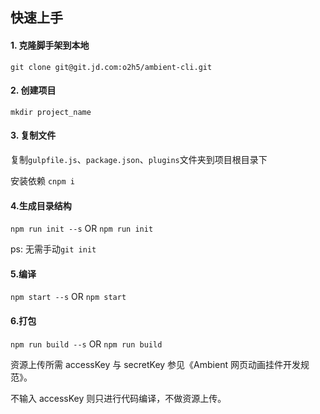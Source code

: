 ## 快速上手
#### 1. 克隆脚手架到本地
`git clone git@git.jd.com:o2h5/ambient-cli.git`

#### 2. 创建项目
`mkdir project_name`

#### 3. 复制文件
复制`gulpfile.js`、`package.json`、`plugins`文件夹到项目根目录下

安装依赖 `cnpm i`

#### 4.生成目录结构
`npm run init --s` OR `npm run init`

ps: 无需手动`git init`

#### 5.编译
`npm start --s` OR `npm start`

#### 6.打包
`npm run build --s` OR `npm run build`

资源上传所需 accessKey 与 secretKey 参见《Ambient 网页动画挂件开发规范》。

不输入 accessKey 则只进行代码编译，不做资源上传。

